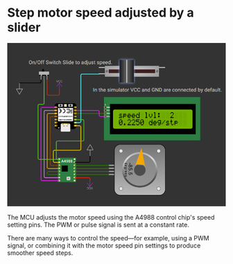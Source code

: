 # Step motor speed adjusted by a slider

![screenshot](screenshot.png)


The MCU adjusts the motor speed using the A4988 control chip's speed setting pins. The PWM or pulse signal is sent at a constant rate.


There are many ways to control the speed—for example, using a PWM signal, or combining it with the motor speed pin settings to produce smoother speed steps.